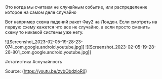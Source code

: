 Это когда мы считаем не случайным событие, или распределение которое на самом деле случайно 

Вот например схема падений ракет Фау2 на Лондон. Если смотреть на первую схему кажется что все не случайно, а если просто сменить схему то никакой системы уже нету.

![[Screenshot_2023-02-05-19-28-23-074_com.google.android.youtube.jpg]]
![[Screenshot_2023-02-05-19-28-26-801_com.google.android.youtube.jpg]]


#статистика #случайность

Source: (https://youtu.be/zvbObdzloR0)
